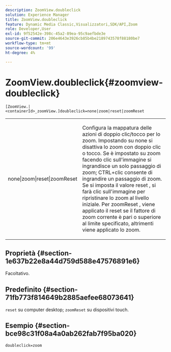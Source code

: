 ```yaml
---
description: ZoomView.doubleclick
solution: Experience Manager
title: ZoomView.doubleclick
feature: Dynamic Media Classic,Visualizzatori,SDK/API,Zoom
role: Developer,User
exl-id: 9f52542e-398c-45a2-89ea-95c9aefbde3e
source-git-commit: 206e4643e3926cb85b4be2189743578f88180be7
workflow-type: tm+mt
source-wordcount: '99'
ht-degree: 4%

---
```


# ZoomView.doubleclick{#zoomview-doubleclick}

`[ZoomView.|<containerId>_zoomView.]doubleclick=none|zoom|reset|zoomReset`

<table id="table_E314540D347D47699C04EB80D20C0721"> 
 <tbody> 
  <tr> 
   <td colname="col1"> <p> <span class="codeph"> none|zoom|reset|zoomReset  </span> </p> </td> 
   <td colname="col2"> <p> Configura la mappatura delle azioni di doppio clic/tocco per lo zoom. Impostando su <span class="codeph"> none </span> si disattiva lo zoom con doppio clic o tocco. Se è impostato su <span class="codeph"> zoom </span> facendo clic sull'immagine si ingrandisce un solo passaggio di zoom; CTRL+clic consente di ingrandire un passaggio di zoom. Se si imposta il valore <span class="codeph"> reset </span> , si farà clic sull'immagine per ripristinare lo zoom al livello iniziale. Per <span class="codeph"> zoomReset </span>, viene applicato il reset se il fattore di zoom corrente è pari o superiore al limite specificato, altrimenti viene applicato lo zoom. </p> </td> 
  </tr> 
 </tbody> 
</table>

## Proprietà {#section-1e637b22e8a44d759d588e47576891e6}

Facoltativo.

## Predefinito {#section-71fb773f814649b2885aefee68073641}

`reset` su computer desktop;  `zoomReset` su dispositivi touch.

## Esempio {#section-bce98c31f08a4a0ab262fab7f95ba020}

`doubleclick=zoom`
